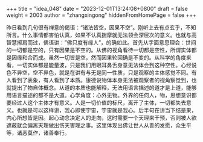 +++
title = "idea_048"
date = "2023-12-01T13:24:08+0800"
draft = false
weight = 2003
author = "zhangxingong"
hiddenFromHomePage = false
+++

昨日看到几句很有禅意的偈语：“诸法皆空，因果不空”。刚听上去有点玄乎，不知所言。什么事情都害怕认真，如果不认真揣摩就无法领会深层次的意义。也就与高智慧擦肩而过，佛语讲：”佛只度有缘人”，的确如此。首先从字面意思理会：世间的一切都是空的，只有因果是不空的。从佛的视角看待一切都是空性，所谓实体都是因缘和合而成。虽然一切皆是空，然而因果轮回确是不变的。从科学的角度来看，一切实体都是能量波，只是我们用眼耳鼻舌身意无法体会到这种空性。心经说色不异空，空不异色，就是在讲有与无是同一性质，只是观察的主体感觉不同。有人看到了表象，有人看到了本质。康德说物体本身无法被观察者的视角察觉到，也就提出了物自体概念。从道的本质也能解释，无法用语言描述的道才是上道，能够用语言描述的都不是大道。心学角度：心外无物。外界的任何人，物，思想意识都要经过人这个主体才有意义。人是一切价值的标尺，离开了主体，一切都失去意义。也就是可以这样讲，我心即使宇宙，宇宙就是我心。后半句在讲当下结是果，内心所想皆是因。起心动念决定人的走向，这时需要一个天理来干预，否则被人欲遮蔽就会偏离天理做出伤天害理之事。这里体现出佛让世人从善的发愿，众生平等，诸恶莫作，诸善奉行。
